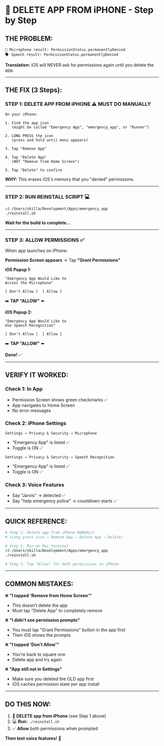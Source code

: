 # 📱 DELETE APP FROM iPHONE - Step by Step

## THE PROBLEM:
```
🎤 Microphone result: PermissionStatus.permanentlyDenied
🗣️ Speech result: PermissionStatus.permanentlyDenied
```

**Translation:** iOS will NEVER ask for permissions again until you delete the app.

---

## THE FIX (3 Steps):

### STEP 1: DELETE APP FROM iPHONE ⚠️ MUST DO MANUALLY

```
On your iPhone:

1. Find the app icon
   (might be called "Emergency App", "emergency_app", or "Runner")

2. LONG PRESS the icon
   (press and hold until menu appears)

3. Tap "Remove App"

4. Tap "Delete App" 
   (NOT "Remove from Home Screen")

5. Tap "Delete" to confirm
```

**WHY:** This erases iOS's memory that you "denied" permissions.

---

### STEP 2: RUN REINSTALL SCRIPT 💻

```bash
cd /Users/skilla/Development/Apps/emergency_app
./reinstall.sh
```

**Wait for the build to complete...**

---

### STEP 3: ALLOW PERMISSIONS ✅

When app launches on iPhone:

**Permission Screen appears** → Tap **"Grant Permissions"**

**iOS Popup 1:**
```
"Emergency App Would Like to 
Access the Microphone"

[ Don't Allow ]  [ Allow ]
```
➡️ **TAP "ALLOW"** ⬅️

**iOS Popup 2:**
```
"Emergency App Would Like to 
Use Speech Recognition"

[ Don't Allow ]  [ Allow ]
```
➡️ **TAP "ALLOW"** ⬅️

**Done!** ✅

---

## VERIFY IT WORKED:

### Check 1: In App
- Permission Screen shows green checkmarks ✅
- App navigates to Home Screen
- No error messages

### Check 2: iPhone Settings
```
Settings → Privacy & Security → Microphone
```
- "Emergency App" is listed ✅
- Toggle is ON ✅

```
Settings → Privacy & Security → Speech Recognition
```
- "Emergency App" is listed ✅
- Toggle is ON ✅

### Check 3: Voice Features
- Say "Jarvis" → detected ✅
- Say "help emergency police" → countdown starts ✅

---

## QUICK REFERENCE:

```bash
# Step 1: Delete app from iPhone MANUALLY
# (Long press icon → Remove App → Delete App → Delete)

# Step 2: Run on Mac terminal
cd /Users/skilla/Development/Apps/emergency_app
./reinstall.sh

# Step 3: Tap "Allow" for both permissions on iPhone
```

---

## COMMON MISTAKES:

❌ **"I tapped 'Remove from Home Screen'"**
- This doesn't delete the app
- Must tap "Delete App" to completely remove

❌ **"I didn't see permission prompts"**
- You must tap "Grant Permissions" button in the app first
- Then iOS shows the prompts

❌ **"I tapped 'Don't Allow'"**
- You're back to square one
- Delete app and try again

❌ **"App still not in Settings"**
- Make sure you deleted the OLD app first
- iOS caches permission state per app install

---

## DO THIS NOW:

1. 📱 **DELETE app from iPhone** (see Step 1 above)
2. 💻 **Run:** `./reinstall.sh`
3. ✅ **Allow** both permissions when prompted

**Then test voice features!** 🎉

